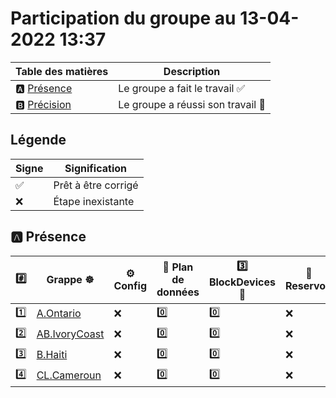 # Participation du groupe au 13-04-2022 13:37

| Table des matières            | Description                                             |
|-------------------------------|---------------------------------------------------------|
| :a: [Présence](#a-présence)   | Le groupe a fait le travail        :white_check_mark:   |
| :b: [Précision](#b-précision) | Le groupe a réussi son travail     :tada:               |

## Légende

| Signe              | Signification                 |
|--------------------|-------------------------------|
| :white_check_mark: | Prêt à être corrigé           |
| :x:                | Étape inexistante             |

## :a: Présence

|:hash:| Grappe :wheel_of_dharma: | :gear: Config | :abacus: Plan de données | :three: BlockDevices :roll_of_paper: | :potable_water: Reservoir | :floppy_disk: Stockage | :rocket: Service |
|-|-|-|-|-|-|-|-|
| :one: | [A.Ontario](../A.Ontario) | :x: | :zero: | :zero: | :x: | :x: | :x: |
| :two: | [AB.IvoryCoast](../AB.IvoryCoast) | :x: | :zero: | :zero: | :x: | :x: | :x: |
| :three: | [B.Haiti](../B.Haiti) | :x: | :zero: | :zero: | :x: | :x: | :x: |
| :four: | [CL.Cameroun](../CL.Cameroun) | :x: | :zero: | :zero: | :x: | :x: | :x: |
